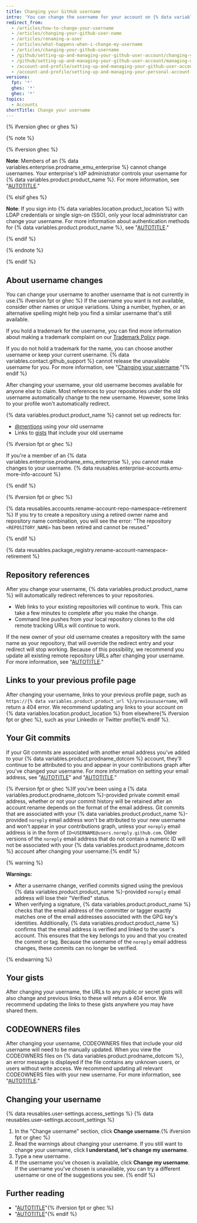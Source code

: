 ```yaml
---
title: Changing your GitHub username
intro: 'You can change the username for your account on {% data variables.product.prodname_dotcom %}{% ifversion ghes %} if your instance uses built-in authentication{% endif %}.'
redirect_from:
  - /articles/how-to-change-your-username
  - /articles/changing-your-github-user-name
  - /articles/renaming-a-user
  - /articles/what-happens-when-i-change-my-username
  - /articles/changing-your-github-username
  - /github/setting-up-and-managing-your-github-user-account/changing-your-github-username
  - /github/setting-up-and-managing-your-github-user-account/managing-user-account-settings/changing-your-github-username
  - /account-and-profile/setting-up-and-managing-your-github-user-account/managing-user-account-settings/changing-your-github-username
  - /account-and-profile/setting-up-and-managing-your-personal-account-on-github/managing-personal-account-settings/changing-your-github-username
versions:
  fpt: '*'
  ghes: '*'
  ghec: '*'
topics:
  - Accounts
shortTitle: Change your username
---
```


{% ifversion ghec or ghes %}

{% note %}

{% ifversion ghec %}

**Note**: Members of an {% data variables.enterprise.prodname_emu_enterprise %} cannot change usernames. Your enterprise's IdP administrator controls your username for {% data variables.product.product_name %}. For more information, see "[AUTOTITLE](/admin/identity-and-access-management/using-enterprise-managed-users-for-iam/about-enterprise-managed-users)."

{% elsif ghes %}

**Note**: If you sign into {% data variables.location.product_location %} with LDAP credentials or single sign-on (SSO), only your local administrator can change your username. For more information about authentication methods for {% data variables.product.product_name %}, see "[AUTOTITLE](/admin/identity-and-access-management/managing-iam-for-your-enterprise)."

{% endif %}

{% endnote %}

{% endif %}

## About username changes

You can change your username to another username that is not currently in use.{% ifversion fpt or ghec %} If the username you want is not available, consider other names or unique variations. Using a number, hyphen, or an alternative spelling might help you find a similar username that's still available.

If you hold a trademark for the username, you can find more information about making a trademark complaint on our [Trademark Policy](/free-pro-team@latest/site-policy/content-removal-policies/github-trademark-policy) page.

If you do not hold a trademark for the name, you can choose another username or keep your current username. {% data variables.contact.github_support %} cannot release the unavailable username for you. For more information, see "[Changing your username](#changing-your-username)."{% endif %}

After changing your username, your old username becomes available for anyone else to claim. Most references to your repositories under the old username automatically change to the new username. However, some links to your profile won't automatically redirect.

{% data variables.product.product_name %} cannot set up redirects for:
- [@mentions](/get-started/writing-on-github/getting-started-with-writing-and-formatting-on-github/basic-writing-and-formatting-syntax#mentioning-people-and-teams) using your old username
- Links to [gists](/get-started/writing-on-github/editing-and-sharing-content-with-gists/creating-gists) that include your old username

{% ifversion fpt or ghec %}

If you're a member of an {% data variables.enterprise.prodname_emu_enterprise %}, you cannot make changes to your username. {% data reusables.enterprise-accounts.emu-more-info-account %}

{% endif %}

{% ifversion fpt or ghec %}

{% data reusables.accounts.rename-account-repo-namespace-retirement %} If you try to create a repository using a retired owner name and repository name combination, you will see the error: "The repository `<REPOSITORY_NAME>` has been retired and cannot be reused."

{% endif %}

{% data reusables.package_registry.rename-account-namespace-retirement %}

## Repository references

After you change your username, {% data variables.product.product_name %} will automatically redirect references to your repositories.
- Web links to your existing repositories will continue to work. This can take a few minutes to complete after you make the change.
- Command line pushes from your local repository clones to the old remote tracking URLs will continue to work.

If the new owner of your old username creates a repository with the same name as your repository, that will override the redirect entry and your redirect will stop working. Because of this possibility, we recommend you update all existing remote repository URLs after changing your username. For more information, see "[AUTOTITLE](/get-started/getting-started-with-git/managing-remote-repositories)."

## Links to your previous profile page

After changing your username, links to your previous profile page, such as `https://{% data variables.product.product_url %}/previoususername`, will return a 404 error. We recommend updating any links to your account on {% data variables.location.product_location %} from elsewhere{% ifversion fpt or ghec %}, such as your LinkedIn or Twitter profile{% endif %}.

## Your Git commits

If your Git commits are associated with another email address you've added to your {% data variables.product.prodname_dotcom %} account, they'll continue to be attributed to you and appear in your contributions graph after you've changed your username. For more information on setting your email address, see "[AUTOTITLE](/account-and-profile/setting-up-and-managing-your-personal-account-on-github/managing-email-preferences/setting-your-commit-email-address)" and "[AUTOTITLE](/account-and-profile/setting-up-and-managing-your-personal-account-on-github/managing-email-preferences/adding-an-email-address-to-your-github-account)."

{% ifversion fpt or ghec %}If you've been using a {% data variables.product.prodname_dotcom %}-provided private commit email address, whether or not your commit history will be retained after an account rename depends on the format of the email address. Git commits that are associated with your {% data variables.product.product_name %}-provided `noreply` email address won't be attributed to your new username and won't appear in your contributions graph, unless your `noreply` email address is in the form of `ID+USERNAME@users.noreply.github.com`. Older versions of the `noreply` email address that do not contain a numeric ID will not be associated with your {% data variables.product.prodname_dotcom %} account after changing your username.{% endif %}

{% warning %}

**Warnings:**

- After a username change, verified commits signed using the previous {% data variables.product.product_name %}-provided `noreply` email address will lose their "Verified" status.
- When verifying a signature, {% data variables.product.product_name %} checks that the email address of the committer or tagger exactly matches one of the email addresses associated with the GPG key's identities. Additionally, {% data variables.product.product_name %} confirms that the email address is verified and linked to the user's account. This ensures that the key belongs to you and that you created the commit or tag. Because the username of the `noreply` email address changes, these commits can no longer be verified.

{% endwarning %}

## Your gists

After changing your username, the URLs to any public or secret gists will also change and previous links to these will return a 404 error. We recommend updating the links to these gists anywhere you may have shared them.

## CODEOWNERS files

After changing your username, CODEOWNERS files that include your old username will need to be manually updated. When you view the CODEOWNERS files on {% data variables.product.prodname_dotcom %}, an error message is displayed if the file contains any unknown users, or users without write access. We recommend updating all relevant CODEOWNERS files with your new username. For more information, see "[AUTOTITLE](/repositories/managing-your-repositorys-settings-and-features/customizing-your-repository/about-code-owners)."

## Changing your username

{% data reusables.user-settings.access_settings %}
{% data reusables.user-settings.account_settings %}
1. In the "Change username" section, click **Change username**.{% ifversion fpt or ghec %}
1. Read the warnings about changing your username. If you still want to change your username, click **I understand, let's change my username**.
1. Type a new username.
1. If the username you've chosen is available, click **Change my username**. If the username you've chosen is unavailable, you can try a different username or one of the suggestions you see.
{% endif %}

## Further reading

- "[AUTOTITLE](/pull-requests/committing-changes-to-your-project/troubleshooting-commits/why-are-my-commits-linked-to-the-wrong-user)"{% ifversion fpt or ghec %}
- "[AUTOTITLE](/free-pro-team@latest/site-policy/other-site-policies/github-username-policy)"{% endif %}

